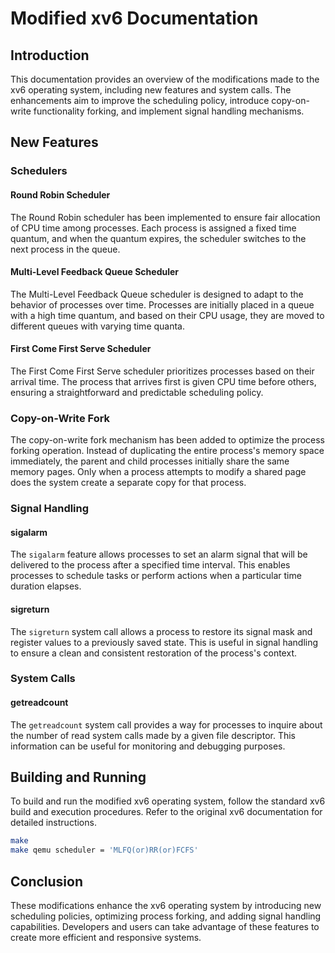 # Modified xv6 Documentation

## Introduction

This documentation provides an overview of the modifications made to the xv6 operating system, including new features and system calls. The enhancements aim to improve the scheduling policy, introduce copy-on-write functionality forking, and implement signal handling mechanisms.

## New Features

### Schedulers

#### Round Robin Scheduler

The Round Robin scheduler has been implemented to ensure fair allocation of CPU time among processes. Each process is assigned a fixed time quantum, and when the quantum expires, the scheduler switches to the next process in the queue.

#### Multi-Level Feedback Queue Scheduler

The Multi-Level Feedback Queue scheduler is designed to adapt to the behavior of processes over time. Processes are initially placed in a queue with a high time quantum, and based on their CPU usage, they are moved to different queues with varying time quanta.

#### First Come First Serve Scheduler

The First Come First Serve scheduler prioritizes processes based on their arrival time. The process that arrives first is given CPU time before others, ensuring a straightforward and predictable scheduling policy.

### Copy-on-Write Fork

The copy-on-write fork mechanism has been added to optimize the process forking operation. Instead of duplicating the entire process's memory space immediately, the parent and child processes initially share the same memory pages. Only when a process attempts to modify a shared page does the system create a separate copy for that process.

### Signal Handling

#### sigalarm

The `sigalarm` feature allows processes to set an alarm signal that will be delivered to the process after a specified time interval. This enables processes to schedule tasks or perform actions when a particular time duration elapses.

#### sigreturn

The `sigreturn` system call allows a process to restore its signal mask and register values to a previously saved state. This is useful in signal handling to ensure a clean and consistent restoration of the process's context.

### System Calls

#### getreadcount

The `getreadcount` system call provides a way for processes to inquire about the number of read system calls made by a given file descriptor. This information can be useful for monitoring and debugging purposes.

## Building and Running

To build and run the modified xv6 operating system, follow the standard xv6 build and execution procedures. Refer to the original xv6 documentation for detailed instructions.

```bash
make
make qemu scheduler = 'MLFQ(or)RR(or)FCFS'
```

## Conclusion

These modifications enhance the xv6 operating system by introducing new scheduling policies, optimizing process forking, and adding signal handling capabilities. Developers and users can take advantage of these features to create more efficient and responsive systems.
